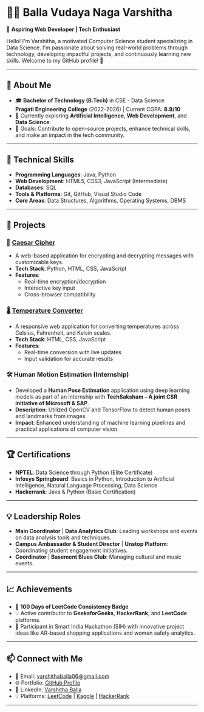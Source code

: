 # 👩‍💻 Balla Vudaya Naga Varshitha

🌟 **Aspiring Web Developer | Tech Enthusiast**

Hello! I'm Varshitha, a motivated Computer Science student specializing in Data Science. I'm passionate about solving real-world problems through technology, developing impactful projects, and continuously learning new skills. Welcome to my GitHub profile! 🚀

---

## 🌟 **About Me**
- 🎓 **Bachelor of Technology (B.Tech)** in CSE - Data Science  
  **Pragati Engineering College** (2022-2026) | Current CGPA: **8.9/10**  
- 🌱 Currently exploring **Artificial Intelligence**, **Web Development**, and **Data Science**.  
- 🎯 Goals: Contribute to open-source projects, enhance technical skills, and make an impact in the tech community.  


---

## 🔧 **Technical Skills**
- **Programming Languages**: Java, Python  
- **Web Development**: HTML5, CSS3, JavaScript (Intermediate)  
- **Databases**: SQL  
- **Tools & Platforms**: Git, GitHub, Visual Studio Code  
- **Core Areas**: Data Structures, Algorithms, Operating Systems, DBMS  

---

## 💼 **Projects**
### 🔐 [Caesar Cipher](https://varshitha-balla.github.io/Caeser-Cipher/)
- A web-based application for encrypting and decrypting messages with customizable keys.  
- **Tech Stack**: Python, HTML, CSS, JavaScript  
- **Features**:  
  - Real-time encryption/decryption  
  - Interactive key input  
  - Cross-browser compatibility  

### 🌡️ [Temperature Converter](https://github.com/Varshitha-Balla/Temperature-Converter)
- A responsive web application for converting temperatures across Celsius, Fahrenheit, and Kelvin scales.  
- **Tech Stack**: HTML, CSS, JavaScript  
- **Features**:  
  - Real-time conversion with live updates  
  - Input validation for accurate results  

### 🛠️ **Human Motion Estimation** (Internship)
- Developed a **Human Pose Estimation** application using deep learning models as part of an internship with **TechSaksham – A joint CSR initiative of Microsoft & SAP**.  
- **Description**: Utilized OpenCV and TensorFlow to detect human poses and landmarks from images.  
- **Impact**: Enhanced understanding of machine learning pipelines and practical applications of computer vision.  

---

## 🏆 **Certifications**
- **NPTEL**: Data Science through Python (Elite Certificate)  
- **Infosys Springboard**: Basics in Python, Introduction to Artificial Intelligence, Natural Language Processing, Data Science  
- **Hackerrank**: Java & Python (Basic Certification)  

---

## 💡 **Leadership Roles**
- **Main Coordinator** | **Data Analytics Club**: Leading workshops and events on data analysis tools and techniques.  
- **Campus Ambassador & Student Director** | **Unstop Platform**: Coordinating student engagement initiatives.  
- **Coordinator** | **Basement Blues Club**: Managing cultural and music events.  

---

## 📈 **Achievements**
- 🏅 **100 Days of LeetCode Consistency Badge**  
- 💡 Active contributor to **GeeksforGeeks**, **HackerRank**, and **LeetCode** platforms.  
- 🌟 Participant in Smart India Hackathon (SIH) with innovative project ideas like AR-based shopping applications and women safety analytics.  

---

## 📫 **Connect with Me**
- 📧 Email: [varshithaballa06@gmail.com](mailto:varshithaballa06@gmail.com)  
- 🌐 Portfolio: [GitHub Profile](https://github.com/Varshitha-Balla)  
- 💼 LinkedIn: [Varshitha Balla](https://www.linkedin.com/in/varshithaballa/)  
- 💡 Platforms: [LeetCode](https://leetcode.com/u/Varshitha_Balla/) | [Kaggle](https://www.kaggle.com/shivakr0508) | [HackerRank](https://www.hackerrank.com/shivakrishnabee1)  

---





